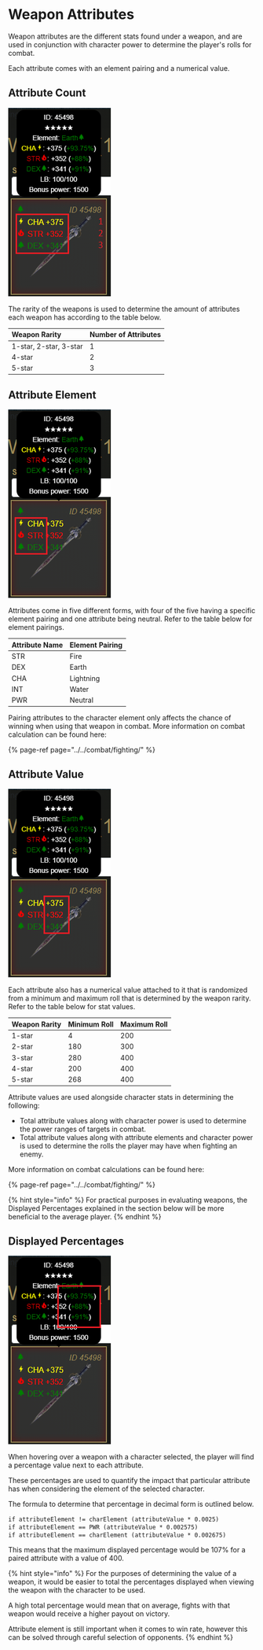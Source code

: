 # Weapon Attributes

Weapon attributes are the different stats found under a weapon, and are used in conjunction with character power to determine the player's rolls for combat.

Each attribute comes with an element pairing and a numerical value.

## Attribute Count

![](../../.gitbook/assets/weapon-attribute-count.png)

The rarity of the weapons is used to determine the amount of attributes each weapon has according to the table below.

| Weapon Rarity | Number of Attributes |
| :--- | :--- |
| 1-star, 2-star, 3-star | 1 |
| 4-star | 2 |
| 5-star | 3 |

## Attribute Element

![](../../.gitbook/assets/weapon-attribute-element.png)

Attributes come in five different forms, with four of the five having a specific element pairing and one attribute being neutral. Refer to the table below for element pairings.

| Attribute Name | Element Pairing |
| :--- | :--- |
| STR | Fire |
| DEX | Earth |
| CHA | Lightning |
| INT | Water |
| PWR | Neutral |

Pairing attributes to the character element only affects the chance of winning when using that weapon in combat. More information on combat calculation can be found here:

{% page-ref page="../../combat/fighting/" %}

## Attribute Value

![](../../.gitbook/assets/weapon-attribute-value.png)

Each attribute also has a numerical value attached to it that is randomized from a minimum and maximum roll that is determined by the weapon rarity. Refer to the table below for stat values.

| Weapon Rarity | Minimum Roll | Maximum Roll |
| :--- | :--- | :--- |
| 1-star | 4 | 200 |
| 2-star | 180 | 300 |
| 3-star | 280 | 400 |
| 4-star | 200 | 400 |
| 5-star | 268 | 400 |

Attribute values are used alongside character stats in determining the following:

* Total attribute values along with character power is used to determine the power ranges of targets in combat.
* Total attribute values along with attribute elements and character power is used to determine the rolls the player may have when fighting an enemy.

More information on combat calculations can be found here:

{% page-ref page="../../combat/fighting/" %}

{% hint style="info" %}
For practical purposes in evaluating weapons, the Displayed Percentages explained in the section below will be more beneficial to the average player.
{% endhint %}

## Displayed Percentages

![](../../.gitbook/assets/weapon-attribute-percentage.png)

When hovering over a weapon with a character selected, the player will find a percentage value next to each attribute.

These percentages are used to quantify the impact that particular attribute has when considering the element of the selected character.

The formula to determine that percentage in decimal form is outlined below.

```text
if attributeElement != charElement (attributeValue * 0.0025)
if attributeElement == PWR (attributeValue * 0.002575)
if attributeElement == charElement (attributeValue * 0.002675)
```

This means that the maximum displayed percentage would be 107% for a paired attribute with a value of 400.

{% hint style="info" %}
For the purposes of determining the value of a weapon, it would be easier to total the percentages displayed when viewing the weapon with the character to be used.

A high total percentage would mean that on average, fights with that weapon would receive a higher payout on victory.

Attribute element is still important when it comes to win rate, however this can be solved through careful selection of opponents.
{% endhint %}

